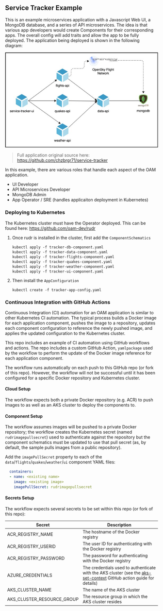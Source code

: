 ## Service Tracker Example

This is an example microservices application with a Javascript Web UI, a MongoDB database, and a series of API microservices. The idea is that various app developers would create Components for their corresponding apps. The overall config will add traits and allow the app to be fully deployed. 
The application being deployed is shown in the following diagram: 

![Application architecture diagram](service-tracker-diagram.jpg)

> Full application original source here: https://github.com/chzbrgr71/service-tracker 

In this example, there are various roles that handle each aspect of the OAM application.

* UI Developer
* API Microservices Developer
* MongoDB Admin
* App Operator / SRE (handles applicaiton deployment in Kubernetes)

### Deploying to Kubernetes

The Kubernetes cluster must have the Operator deployed. This can be found here: https://github.com/oam-dev/rudr 

1. Once rudr is installed in the cluster, first add the `ComponentSchematics`

    ```
    kubectl apply -f tracker-db-component.yaml
    kubectl apply -f tracker-data-component.yaml
    kubectl apply -f tracker-flights-component.yaml
    kubectl apply -f tracker-quakes-component.yaml
    kubectl apply -f tracker-weather-component.yaml
    kubectl apply -f tracker-ui-component.yaml
    ```

2. Then install the `AppConfiguration`

    ```
    kubectl create -f tracker-app-config.yaml
    ```

### Continuous Integration with GitHub Actions

Continuous Integration (CI) automation for an OAM application is similar to other Kubernetes CI automation.  The typical process builds a Docker image for each application component, pushes the image to a repository, updates each component configuration to reference the newly pushed image, and applies the updated configuration to the Kubernetes cluster.

This repo includes an example of CI automation using GitHub workflows and actions. The repo includes a custom GitHub Action, `yamlpackage` used by the workflow to perform the update of the Docker image reference for each application component.

The workflow runs automatically on each push to this GitHub repo (or fork of this repo).  However, the workflow will not be successful until it has been configured for a specific Docker repository and Kubernetes cluster.

#### Cloud Setup

The workflow expects both a private Docker repository (e.g. ACR) to push images to as well as an AKS cluster to deploy the components to.

#### Component Setup

The workflow assumes images will be pushed to a private Docker repository; the workflow creates the Kubernetes secret (named `rudrimagepullsecret`) used to authenticate against the repository but the component schematics must be updated to use that pull secret (as, by default, the sample pulls images from a public repository).

Add the `imagePullSecret` property to each of the `data`/`flights`/`quakes`/`weather`/`ui` component YAML files:

  ```yaml
    containers:
    - name: <existing name>
      image: <existing image>
      imagePullSecret: rudrimagepullsecret
  ```

#### Secrets Setup

The workflow expects several secrets to be set within this repo (or fork of this repo):

  | Secret | Description |
  |--------|-------------|
  | ACR_REGISTRY_NAME | The hostname of the Docker registry |
  | ACR_REGISTRY_USERID | The user ID for authenticating with the Docker registry |
  | ACR_REGISTRY_PASSWORD | The password for authenticating with the Docker registry |
  | AZURE_CREDENTIALS | The credentials used to authenticate with the AKS cluster (see the [aks-set-context](https://github.com/Azure/k8s-actions/tree/master/aks-set-context#azure-credentials) GitHub action guide for details) |
  | AKS_CLUSTER_NAME | The name of the AKS cluster |
  | AKS_CLUSTER_RESOURCE_GROUP | The resource group in which the AKS cluster resides |